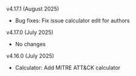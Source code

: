 v4.17.1 (August 2025)
  - Bug fixes: Fix issue calculator edit for authors

v4.17.0 (July 2025)
  - No changes

v4.16.0 (July 2025)
  - Calculator: Add MITRE ATT&CK calculator
